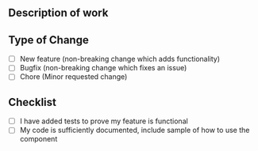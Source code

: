 ## Description of work
<!-- Add a description of the work here, along with any story id/link or screenshots -->

## Type of Change
<!-- Put an x in the box that applies like [x] -->
- [ ] New feature (non-breaking change which adds functionality)
- [ ] Bugfix (non-breaking change which fixes an issue)
- [ ] Chore (Minor requested change)

## Checklist
<!-- Put an x in the boxes as they are complete -->

- [ ] I have added tests to prove my feature is functional
- [ ] My code is sufficiently documented, include sample of how to use the component
